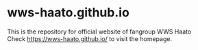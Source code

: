 # wws-haato.github.io

This is the repository for 
official website of fangroup WWS Haato  
Check https://wws-haato.github.io/ to visit the homepage. 
